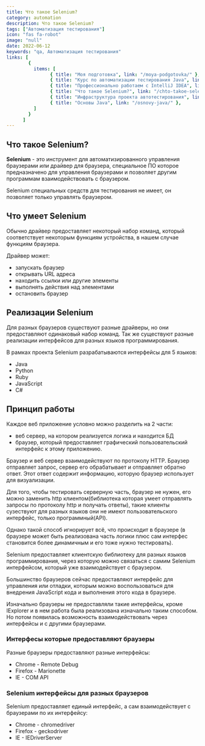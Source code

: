 ```yaml
---
title: Что такое Selenium?
category: automation
description: Что такое Selenium?
tags: ["Автоматизация тестирования"]
icon: "fas fa-robot"
image: "null"
date: 2022-06-12
keywords: "qa, Автоматизация тестирования"
links: [
        {
          items: [
                { title: "Моя подготовка", link: "/moya-podgotovka/" },
                { title: "Курс по автоматизации тестирования Java", link: "/kurs-po-avtomatizaczii-testirovaniya-java/" },
                { title: "Профессионально работаем с IntelliJ IDEA", link: "/professionalno-rabotaem-s-intelli-j-idea/" },
                { title: "Что такое Selenium?", link: "/chto-takoe-selenium/" },
                { title: "Инфраструктура проекта автотестирования", link: "/infrastruktura-proekta-avtotestirovaniya/" },
                { title: "Основы Java", link: "/osnovy-java/" },
          ]
        }
      ]
---
```


## Что такое Selenium?
**Selenium** - это инструмент для автоматизированного управления браузерами _или_ драйвер для браузера, специальное ПО которое предназначено для управления браузерами и позволяет другим программам взаимодействовать с браузером.

Selenium специальных средств для тестирования не имеет, он позволяет только управлять браузером.

## Что умеет Selenium
Обычно драйвер предоставляет некоторый набор команд, который соответствует некоторым функциям устройства, в нашем случае функциям браузера.

Драйвер может:
- запускать браузер 
- открывать URL адреса
- находить ссылки или другие элементы
- выполнять действия над элементами
- остановить браузер

## Реализации Selenium
Для разных браузеров существуют разные драйверы, но они предоставляют одинаковый набор команд.
Так же существуют разные реализации интерфейсов для разных языков программирования.

В рамках проекта Selenium разрабатываются интерфейсы для 5 языков:
- Java
- Python
- Ruby
- JavaScript
- C#

## Принцип работы

Каждое веб приложение условно можно разделить на 2 части: 
- веб сервер, на котором реализуется логика и находится БД 
- браузер, который предоставляет графический пользовательский интерфейс к этому приложению. 

Браузер и веб сервер взаимодействуют по протоколу HTTP. Браузер отправляет запрос, сервер его обрабатывает и отправляет обратно ответ.
Этот ответ содержит информацию, которую браузер использует для визуализации. 

Для того, чтобы тестировать серверную часть, браузер не нужен, его можно заменить http клиентом(библиотека которая умеет отправлять запросы по протоколу http и получать ответы), такие клиенты сузествуют для разных языков они не имеют пользовательского интерфейс, только программный(API). 

Однако такой способ игнорирует всё, что происходит в браузере (в браузере может быть реализована часть логики плюс сам интерфес становится более динамичным и его тоже нужно тестировать).

Selenium предоставляет клиентскую библиотеку для разных языков программирования, через которую можно связаться с самим Selenium интерфейсом, который уже взаимодействует с браузером.

Большинство браузеров сейчас  предоставляют интерфейс для управления или отладки, которым можно воспользоваться для внедрения JavaScript кода и выполнения этого кода в браузере.

Изначально браузеры не предоставляли такие интерфейсы, кроме IExplorer и в нем работа была реализована изначально таким способом. Но потом появилась возможность взаимодействовать через интерфейсы и с другими браузерами.

### Интерфесы которые предоставляют браузеры
Разные браузеры предоставляют разные интерфейсы:
- Chrome - Remote Debug
- Firefox - Marionette
- IE - COM API

### Selenium интерфейсы для разных браузеров
Selenium предоставляет единый интерфейс, а сам взаимодействует с браузерами по их интерфейсу:
- Chrome - chromedriver
- Firefox - geckodriver
- IE - IEDriverServer